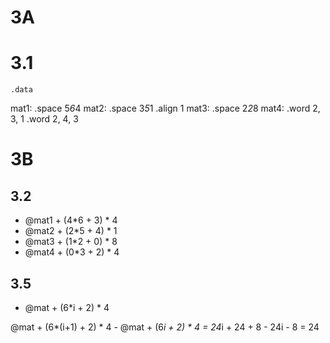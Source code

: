 # 3A
# 3.1
    .data
mat1:   .space 5*6*4
mat2:   .space 3*5*1
        .align 1
mat3:   .space 2*2*8
mat4:   .word 2, 3, 1
        .word 2, 4, 3

# 3B
## 3.2
- @mat1 + (4*6 + 3) * 4
- @mat2 + (2*5 + 4) * 1
- @mat3 + (1*2 + 0) * 8
- @mat4 + (0*3 + 2) * 4

## 3.5
- @mat + (6*i + 2) * 4

@mat + (6*(i+1) + 2) * 4 - @mat + (6*i + 2) * 4
= 24*i + 24 + 8 - 24i - 8
= 24
